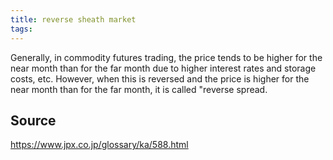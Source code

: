 ```yaml
---
title: reverse sheath market
tags: 
---
```


Generally, in commodity futures trading, the price tends to be higher for the near month than for the far month due to higher interest rates and storage costs, etc. However, when this is reversed and the price is higher for the near month than for the far month, it is called "reverse spread.

## Source
https://www.jpx.co.jp/glossary/ka/588.html
